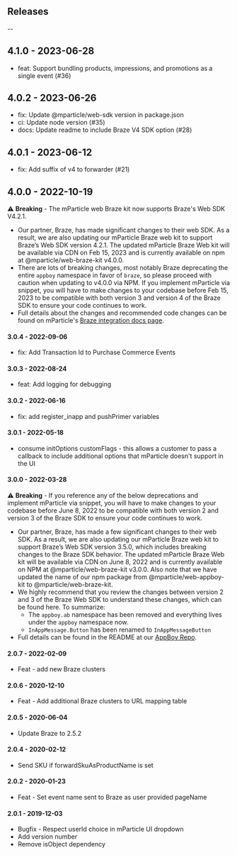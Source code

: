 ## Releases

--

## 4.1.0 - 2023-06-28
- feat: Support bundling products, impressions, and promotions as a single event (#36)

## 4.0.2 - 2023-06-26
- fix: Update @mparticle/web-sdk version in package.json
- ci: Update node version (#35)
- docs: Update readme to include Braze V4 SDK option (#28)

## 4.0.1 - 2023-06-12
- fix: Add suffix of v4 to forwarder (#21)

## 4.0.0 - 2022-10-19

⚠️ **Breaking** - The mParticle web Braze kit now supports Braze's Web SDK V4.2.1.  
* Our partner, Braze, has made significant changes to their web SDK.  As a result, we are also updating our mParticle Braze web kit to support Braze’s Web SDK version 4.2.1.  The updated mParticle Braze Web kit will be available via CDN on Feb 15, 2023 and is currently available on npm at @mparticle/web-braze-kit v4.0.0.  
* There are lots of breaking changes, most notably Braze deprecating the entire `appboy` namespace in favor of `braze`, so please proceed with caution when updating to v4.0.0 via NPM.  If you implement mParticle via snippet, you will have to make changes to your codebase before Feb 15, 2023 to be compatible with both version 3 and version 4 of the Braze SDK to ensure your code continues to work.
* Full details about the changes and recommended code changes can be found on mParticle's [Braze integration docs page](https://docs.mparticle.com/integrations/braze/event).

#### 3.0.4 - 2022-09-06
-   fix: Add Transaction Id to Purchase Commerce Events

#### 3.0.3 - 2022-08-24
-   feat: Add logging for debugging

#### 3.0.2 - 2022-06-16
-   fix: add register_inapp and pushPrimer variables

#### 3.0.1 - 2022-05-18

-   consume initOptions customFlags - this allows a customer to pass a callback to include additional options that mParticle doesn't support in the UI

#### 3.0.0 - 2022-03-28

⚠️ **Breaking** - If you reference any of the below deprecations and implement mParticle via snippet, you will have to make changes to your codebase before June 8, 2022 to be compatible with both version 2 and version 3 of the Braze SDK to ensure your code continues to work.
* Our partner, Braze, has made a few significant changes to their web SDK.  As a result, we are also updating our mParticle Braze web kit to support Braze’s Web SDK version 3.5.0, which includes breaking changes to the Braze SDK behavior.  The updated mParticle Braze Web kit will be available via CDN on June 8, 2022 and is currently available on NPM at @mparticle/web-braze-kit v3.0.0.  Also note that we have updated the name of our npm package from @mparticle/web-appboy-kit to @mparticle/web-braze-kit.
* We highly recommend that you review the changes between version 2 and 3 of the Braze Web SDK to understand these changes, which can be found here.  To summarize:
  * The `appboy.ab` namespace has been removed and everything lives under the `appboy` namespace now.
  * `InAppMessage.Button` has been renamed to `InAppMessageButton`
* Full details can be found in the README at our [AppBoy Repo](https://github.com/mparticle-integrations/mparticle-javascript-integration-appboy#readme).

#### 2.0.7 - 2022-02-09

-   Feat - add new Braze clusters

#### 2.0.6 - 2020-12-10

-   Feat - Add additional Braze clusters to URL mapping table

#### 2.0.5 - 2020-06-04

-   Update Braze to 2.5.2

#### 2.0.4 - 2020-02-12

-   Send SKU if forwardSkuAsProductName is set

#### 2.0.2 - 2020-01-23

-   Feat - Set event name sent to Braze as user provided pageName

#### 2.0.1 - 2019-12-03

-   Bugfix - Respect userId choice in mParticle UI dropdown
-   Add version number
-   Remove isObject dependency
